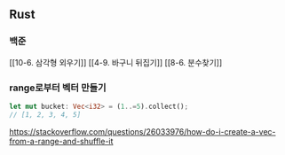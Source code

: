 ## Rust

### 백준
[[10-6. 삼각형 외우기]]
[[4-9. 바구니 뒤집기]]
[[8-6. 분수찾기]]

### range로부터 벡터 만들기
```rust
let mut bucket: Vec<i32> = (1..=5).collect();
// [1, 2, 3, 4, 5]
```
https://stackoverflow.com/questions/26033976/how-do-i-create-a-vec-from-a-range-and-shuffle-it
